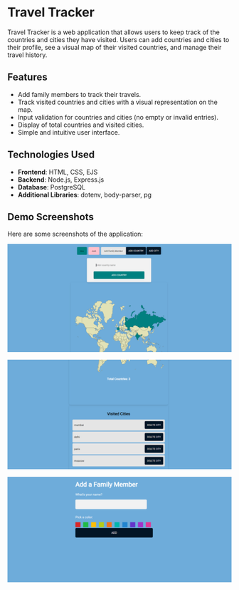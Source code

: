 # Travel Tracker

Travel Tracker is a web application that allows users to keep track of the countries and cities they have visited. Users can add countries and cities to their profile, see a visual map of their visited countries, and manage their travel history.

## Features

- Add family members to track their travels.
- Track visited countries and cities with a visual representation on the map.
- Input validation for countries and cities (no empty or invalid entries).
- Display of total countries and visited cities.
- Simple and intuitive user interface.

## Technologies Used

- **Frontend**: HTML, CSS, EJS
- **Backend**: Node.js, Express.js
- **Database**: PostgreSQL
- **Additional Libraries**: dotenv, body-parser, pg

## Demo Screenshots

Here are some screenshots of the application:

![S1](https://github.com/vaidika01/Family-Travel-Tracker/blob/master/public/demo/Screenshot%202024-08-14%20233659.png)

![S2](https://github.com/vaidika01/Family-Travel-Tracker/blob/master/public/demo/Screenshot%202024-08-14%20233943.png)

![S3](https://github.com/vaidika01/Family-Travel-Tracker/blob/master/public/demo/Screenshot%202024-08-14%20233958.png)



